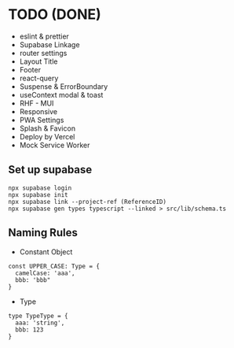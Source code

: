 # TODO (DONE)

- eslint & prettier
- Supabase Linkage
- router settings
- Layout Title
- Footer
- react-query
- Suspense & ErrorBoundary
- useContext modal & toast
- RHF - MUI
- Responsive
- PWA Settings
- Splash & Favicon
- Deploy by Vercel
- Mock Service Worker

## Set up supabase

```
npx supabase login
npx supabase init
npx supabase link --project-ref (ReferenceID)
npx supabase gen types typescript --linked > src/lib/schema.ts
```

## Naming Rules

- Constant Object

```
const UPPER_CASE: Type = {
  camelCase: 'aaa',
  bbb: 'bbb"
}
```

- Type

```
type TypeType = {
  aaa: 'string',
  bbb: 123
}
```
